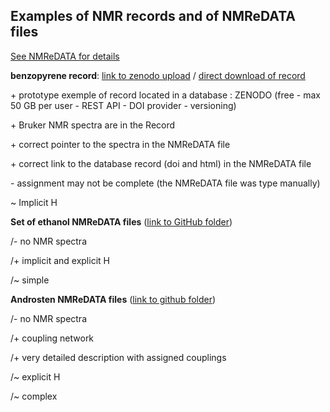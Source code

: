 ## Examples of NMR records and of NMReDATA files 
[See NMReDATA for details](http://nmredata.org/wiki)


**benzopyrene record**: [link to zenodo
upload](https://doi.org/10.5281/zenodo.825777) / [direct download
of
record](https://www.zenodo.org/record/1032533/files/compound1.zip)

\+ prototype exemple of record located in a database : ZENODO (free -
max 50 GB per user - REST API - DOI provider - versioning)

\+ Bruker NMR spectra are in the Record

\+ correct pointer to the spectra in the NMReDATA file

\+ correct link to the database record (doi and html) in the NMReDATA
file

\- assignment may not be complete (the NMReDATA file was type
manually)

\~ Implicit H



**Set of ethanol NMReDATA files** ([link to GitHub
folder](https://github.com/djeanner/NMReDATA/tree/master/examples_of_NMRrecords_and_nmredata_sdf_files/ethanol_from_DFT_GIAO_dft))


/- no NMR spectra

/+ implicit and explicit H

/~ simple


**Androsten NMReDATA files** ([link to github
folder](https://github.com/djeanner/NMReDATA/tree/master/examples_of_NMRrecords_and_nmredata_sdf_files/androsten_from_DFT_GIAO_calculation))


/- no NMR spectra

/+ coupling network

/+ very detailed description with assigned couplings

/~ explicit H

/~ complex
